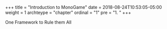 +++
title = "Introduction to MonoGame"
date = 2018-08-24T10:53:05-05:00
weight = 1
archteype = "chapter"
ordinal = "1"
pre = "1. "
+++


One Framework to Rule them All